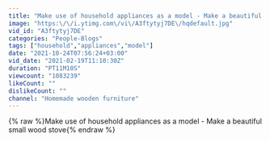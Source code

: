 ```yaml
---
title: "Make use of household appliances as a model - Make a beautiful small wood stove"
image: "https:\/\/i.ytimg.com\/vi\/A3ftytyj7DE\/hqdefault.jpg"
vid_id: "A3ftytyj7DE"
categories: "People-Blogs"
tags: ["household","appliances","model"]
date: "2021-10-24T07:56:24+03:00"
vid_date: "2021-02-19T11:10:30Z"
duration: "PT11M10S"
viewcount: "1083239"
likeCount: ""
dislikeCount: ""
channel: "Homemade wooden furniture"
---
```

{% raw %}Make use of household appliances as a model - Make a beautiful small wood stove{% endraw %}
